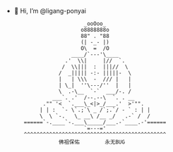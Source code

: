 - 👋 Hi, I’m @ligang-ponyai


                            _ooOoo_
                           o8888888o
                           88" . "88
                           (| -_- |)
                           O\  =  /O
                        ____/`---'\____
                      .'  \\|     |//  `.
                     /  \\|||  :  |||//  \
                    /  _||||| -:- |||||-  \
                    |   | \\\  -  /// |   |
                    | \_|  ''\---/''  |   |
                    \  .-\__  `-`  ___/-. /
                  ___`. .'  /--.--\  `. . __
               ."" '<  `.___\_<|>_/___.'  >'"".
              | | :  `- \`.;`\ _ /`;.`/ - ` : | |
              \  \ `-.   \_ __\ /__ _/   .-` /  /
         ======`-.____`-.___\_____/___.-`____.-'======
                            `=---='
         ^^^^^^^^^^^^^^^^^^^^^^^^^^^^^^^^^^^^^^^^^^^^^
                    佛祖保佑        永无BUG

<!---
ligang-ponyai/ligang-ponyai is a ✨ special ✨ repository because its `README.md` (this file) appears on your GitHub profile.
You can click the Preview link to take a look at your changes.
--->
